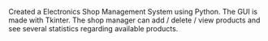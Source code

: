 Created a Electronics Shop Management System using Python.
The GUI is made with Tkinter. The shop manager can add / delete / view products and see several statistics regarding available products.
